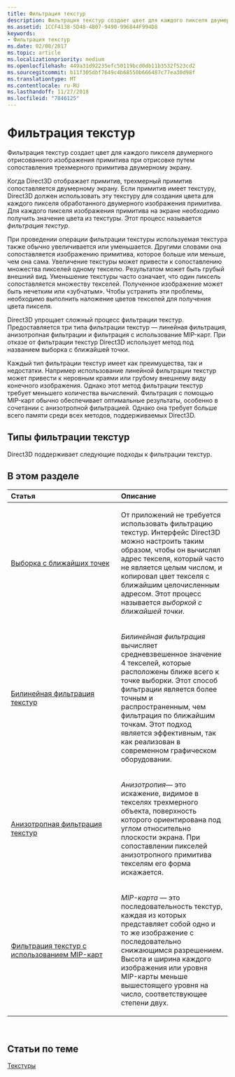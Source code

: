 ```yaml
---
title: Фильтрация текстур
description: Фильтрация текстур создает цвет для каждого пикселя двумерного отрисованного изображения примитива при отрисовке путем сопоставления трехмерного примитива двумерному экрану.
ms.assetid: 1CCF4138-5D48-4B07-9490-996844F994D8
keywords:
- Фильтрация текстур
ms.date: 02/08/2017
ms.topic: article
ms.localizationpriority: medium
ms.openlocfilehash: 449a31d92235efc50119bcd0db11b3532f523cd2
ms.sourcegitcommit: b11f305dbf7649c4b68550b666487c77ea30d98f
ms.translationtype: MT
ms.contentlocale: ru-RU
ms.lasthandoff: 11/27/2018
ms.locfileid: "7846125"
---
```

# <a name="texture-filtering"></a>Фильтрация текстур


Фильтрация текстур создает цвет для каждого пикселя двумерного отрисованного изображения примитива при отрисовке путем сопоставления трехмерного примитива двумерному экрану.

Когда Direct3D отображает примитив, трехмерный примитив сопоставляется двумерному экрану. Если примитив имеет текстуру, Direct3D должен использовать эту текстуру для создания цвета для каждого пикселя обработанного двумерного изображения примитива. Для каждого пикселя изображения примитива на экране необходимо получить значение цвета из текстуры. Этот процесс называется *фильтрация текстур*.

При проведении операции фильтрации текстуры используемая текстура также обычно увеличивается или уменьшается. Другими словами она сопоставляется изображению примитива, которое больше или меньше, чем она сама. Увеличение текстуры может привести к сопоставлению множества пикселей одному текселю. Результатом может быть грубый внешний вид. Уменьшение текстуры часто означает, что один пиксель сопоставляется множеству текселей. Полученное изображение может быть нечетким или «зубчатым». Чтобы устранить эти проблемы, необходимо выполнить наложение цветов текселей для получения цвета пикселя.

Direct3D упрощает сложный процесс фильтрации текстур. Предоставляется три типа фильтрации текстур — линейная фильтрация, анизотропная фильтрации и фильтрация с использование MIP-карт. При отказе от фильтрации текстур Direct3D использует метод под названием выборка с ближайшей точки.

Каждый тип фильтрации текстур имеет как преимущества, так и недостатки. Например использование линейной фильтрации текстур может привести к неровным краями или грубому внешнему виду конечного изображения. Однако этот метод фильтрации текстур требует меньшего количества вычислений. Фильтрация с помощью MIP-карт обычно обеспечивает оптимальные результаты, особенно в сочетании с анизотропной фильтрацией. Однако она требует больше всего памяти среди всех методов, поддерживаемых Direct3D.

## <a name="span-idtypes-of-texture-filteringspanspan-idtypes-of-texture-filteringspanspan-idtypes-of-texture-filteringspantypes-of-texture-filtering"></a><span id="Types-of-texture-filtering"></span><span id="types-of-texture-filtering"></span><span id="TYPES-OF-TEXTURE-FILTERING"></span>Типы фильтрации текстур


Direct3D поддерживает следующие подходы к фильтрации текстур.

## <a name="span-idin-this-sectionspanin-this-section"></a><span id="in-this-section"></span>В этом разделе


<table>
<colgroup>
<col width="50%" />
<col width="50%" />
</colgroup>
<thead>
<tr class="header">
<th align="left">Статья</th>
<th align="left">Описание</th>
</tr>
</thead>
<tbody>
<tr class="odd">
<td align="left"><p><a href="nearest-point-sampling.md">Выборка с ближайших точек</a></p></td>
<td align="left"><p>От приложений не требуется использовать фильтрацию текстур. Интерфейс Direct3D можно настроить таким образом, чтобы он вычислял адрес текселя, который часто не является целым числом, и копировал цвет текселя с ближайшим целочисленным адресом. Этот процесс называется <em>выборкой с ближайшей точки</em>.</p></td>
</tr>
<tr class="even">
<td align="left"><p><a href="bilinear-texture-filtering.md">Билинейная фильтрация текстур</a></p></td>
<td align="left"><p><em>Билинейная фильтрация</em> вычисляет средневзвешенное значение 4 текселей, которые расположены ближе всего к точке выборки. Этот способ фильтрации является более точным и распространенным, чем фильтрация по ближайшим точкам. Этот подход является эффективным, так как реализован в современном графическом оборудовании.</p></td>
</tr>
<tr class="odd">
<td align="left"><p><a href="anisotropic-texture-filtering.md">Анизотропная фильтрация текстур</a></p></td>
<td align="left"><p><em>Анизотропия</em>— это искажение, видимое в текселях трехмерного объекта, поверхность которого ориентирована под углом относительно плоскости экрана. При сопоставлении пикселей анизотропного примитива текселям его форма искажается.</p></td>
</tr>
<tr class="even">
<td align="left"><p><a href="texture-filtering-with-mipmaps.md">Фильтрация текстур с использованием MIP-карт</a></p></td>
<td align="left"><p><em>MIP-карта</em> — это последовательность текстур, каждая из которых представляет собой одно и то же изображение с последовательно снижающимся разрешением. Высота и ширина каждого изображения или уровня MIP-карты меньше вышестоящего уровня на число, соответствующее степени двух.</p></td>
</tr>
</tbody>
</table>

 

## <a name="span-idrelated-topicsspanrelated-topics"></a><span id="related-topics"></span>Статьи по теме


[Текстуры](textures.md)

 

 




